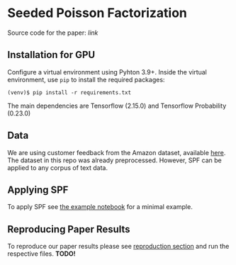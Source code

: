 # Seeded Poisson Factorization

Source code for the paper: *link*

## Installation for GPU

Configure a virtual environment using Pyhton 3.9+. Inside the virtual environment, use `pip` to install the required packages:

```{bash}
(venv)$ pip install -r requirements.txt
```

The main dependencies are Tensorflow (2.15.0) and Tensorflow Probability (0.23.0)


## Data

We are using customer feedback from the Amazon dataset, available [here](https://www.kaggle.com/datasets/kashnitsky/hierarchical-text-classification). The dataset in this repo was already preprocessed. However, SPF can be applied to any corpus of text data.


## Applying SPF

To apply SPF see [the example notebook](https://github.com/BPro2410/Seeded-Poisson-Factorization/blob/main/SPF_example_notebook.ipynb) for a minimal example.


## Reproducing Paper Results

To reproduce our paper results please see [reproduction section](https://github.com/BPro2410/Seeded-Poisson-Factorization/tree/main/analysis/reproduction) and run the respective files.
**TODO!**